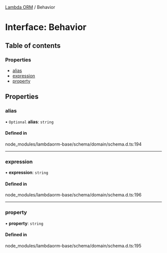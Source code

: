 [Lambda ORM](../README.md) / Behavior

# Interface: Behavior

## Table of contents

### Properties

- [alias](Behavior.md#alias)
- [expression](Behavior.md#expression)
- [property](Behavior.md#property)

## Properties

### alias

• `Optional` **alias**: `string`

#### Defined in

node_modules/lambdaorm-base/schema/domain/schema.d.ts:194

___

### expression

• **expression**: `string`

#### Defined in

node_modules/lambdaorm-base/schema/domain/schema.d.ts:196

___

### property

• **property**: `string`

#### Defined in

node_modules/lambdaorm-base/schema/domain/schema.d.ts:195
